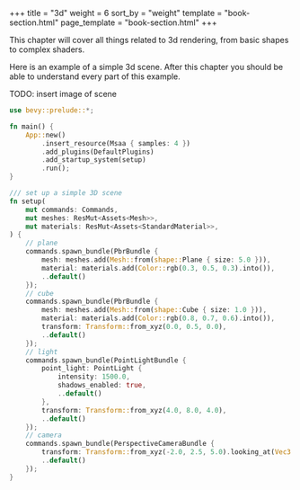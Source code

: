 +++
title = "3d"
weight = 6
sort_by = "weight"
template = "book-section.html"
page_template = "book-section.html"
+++

This chapter will cover all things related to 3d rendering, from basic shapes to complex shaders.

Here is an example of a simple 3d scene. After this chapter you should be able to understand every part of this example.

TODO: insert image of scene

```rust
use bevy::prelude::*;

fn main() {
    App::new()
        .insert_resource(Msaa { samples: 4 })
        .add_plugins(DefaultPlugins)
        .add_startup_system(setup)
        .run();
}

/// set up a simple 3D scene
fn setup(
    mut commands: Commands,
    mut meshes: ResMut<Assets<Mesh>>,
    mut materials: ResMut<Assets<StandardMaterial>>,
) {
    // plane
    commands.spawn_bundle(PbrBundle {
        mesh: meshes.add(Mesh::from(shape::Plane { size: 5.0 })),
        material: materials.add(Color::rgb(0.3, 0.5, 0.3).into()),
        ..default()
    });
    // cube
    commands.spawn_bundle(PbrBundle {
        mesh: meshes.add(Mesh::from(shape::Cube { size: 1.0 })),
        material: materials.add(Color::rgb(0.8, 0.7, 0.6).into()),
        transform: Transform::from_xyz(0.0, 0.5, 0.0),
        ..default()
    });
    // light
    commands.spawn_bundle(PointLightBundle {
        point_light: PointLight {
            intensity: 1500.0,
            shadows_enabled: true,
            ..default()
        },
        transform: Transform::from_xyz(4.0, 8.0, 4.0),
        ..default()
    });
    // camera
    commands.spawn_bundle(PerspectiveCameraBundle {
        transform: Transform::from_xyz(-2.0, 2.5, 5.0).looking_at(Vec3::ZERO, Vec3::Y),
        ..default()
    });
}
```
